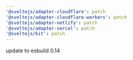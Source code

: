 ```yaml
---
'@sveltejs/adapter-cloudflare': patch
'@sveltejs/adapter-cloudflare-workers': patch
'@sveltejs/adapter-netlify': patch
'@sveltejs/adapter-vercel': patch
'@sveltejs/kit': patch
---
```


update to esbuild 0.14
